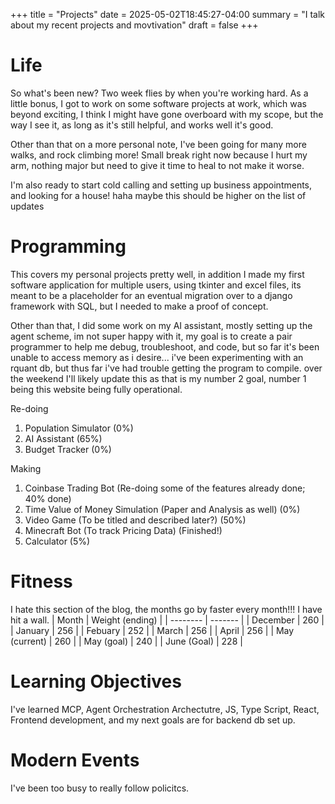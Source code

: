 +++
title = "Projects"
date = 2025-05-02T18:45:27-04:00
summary = "I talk about my recent projects and movtivation"
draft = false
+++

# Life
So what's been new? Two week flies by when you're working hard. As a little bonus, I got to work on some software projects at work, which was beyond exciting, I think I might have gone overboard with my scope, but the way I see it, as long as it's still helpful, and works well it's good. 

Other than that on a more personal note, I've been going for many more walks, and rock climbing more! Small break right now because I hurt my arm, nothing major but need to give it time to heal to not make it worse. 

I'm also ready to start cold calling and setting up business appointments, and looking for a house! haha maybe this should be higher on the list of updates 

# Programming
This covers my personal projects pretty well, in addition I made my first software application for multiple users, using tkinter and excel files, its meant to be a placeholder for an eventual migration over to a django framework with SQL, but I needed to make a proof of concept. 

Other than that, I did some work on my AI assistant, mostly setting up the agent scheme, im not super happy with it, my goal is to create a pair programmer to help me debug, troubleshoot, and code, but so far it's been unable to access memory as i desire... i've been experimenting with an rquant db, but thus far i've had trouble getting the program to compile. over the weekend I'll likely update this as that is my number 2 goal, number 1 being this website being fully operational. 

Re-doing
1. Population Simulator (0%)
2. AI Assistant (65%)
3. Budget Tracker (0%)

Making
1. Coinbase Trading Bot (Re-doing some of the features already done; 40% done) 
2. Time Value of Money Simulation (Paper and Analysis as well) (0%)
3. Video Game (To be titled and described later?) (50%)
4. Minecraft Bot (To track Pricing Data) (Finished!)
5. Calculator (5%)

# Fitness
I hate this section of the blog, the months go by faster every month!!! I have hit a wall.
| Month    | Weight (ending) |
| -------- | ------- |
| December  | 260    |
| January | 256     |
| Febuary   | 252   |
| March  | 256   |
| April    | 256    |
| May (current)    | 260   |
| May (goal)    | 240    |
| June (Goal)    | 228    |

# Learning Objectives
I've learned MCP, Agent Orchestration Archectutre, JS, Type Script, React, Frontend development, and my next goals are for backend db set up. 


# Modern Events
I've been too busy to really follow policitcs. 
